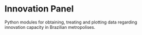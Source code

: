 # Innovation Panel
Python modules for obtaining, treating and plotting data regarding innovation capacity in Brazilian metropolises.
